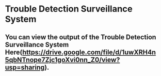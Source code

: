 # Trouble Detection Surveillance System

## You can view the output of the Trouble Detection Surveillance System Here(https://drive.google.com/file/d/1uwXRH4n5qbNTnope7Zjc1goXvi0nn_Z0/view?usp=sharing).

